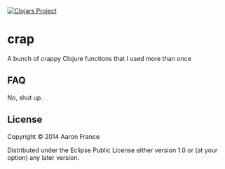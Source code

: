 [![Clojars Project](http://clojars.org/aeronotix/crap/latest-version.svg)](http://clojars.org/aeronotix/crap)

# crap

A bunch of crappy Clojure functions that I used more than once

## FAQ

No, shut up.

## License

Copyright © 2014 Aaron France

Distributed under the Eclipse Public License either version 1.0 or (at
your option) any later version.
